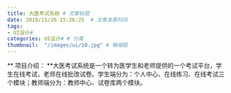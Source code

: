 ```yaml
---
title: 大医考试系统 # 文章标题  
date: 2018/11/26 15:26:25  # 文章发表时间
tags:
- UI设计#
categories: UI设计# # 分类
thumbnail:  "/images/ui/10.jpg" # 略缩图
---
```

** 项目介绍： **大医考试系统是一个转为医学生和老师提供的一个考试平台，学生在线考试，老师在线批改试卷。学生端分为：个人中心、在线练习、在线考试三个模块；教师端分为：教师中心、试卷库两个模块。